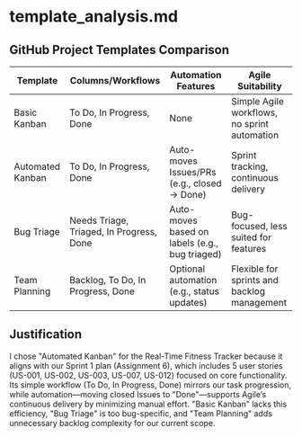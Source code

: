 # template_analysis.md

## GitHub Project Templates Comparison

| Template           | Columns/Workflows                      | Automation Features                              | Agile Suitability                          |
|--------------------|----------------------------------------|-------------------------------------------------|--------------------------------------------|
| Basic Kanban       | To Do, In Progress, Done              | None                                            | Simple Agile workflows, no sprint automation |
| Automated Kanban   | To Do, In Progress, Done              | Auto-moves Issues/PRs (e.g., closed → Done)     | Sprint tracking, continuous delivery       |
| Bug Triage         | Needs Triage, Triaged, In Progress, Done | Auto-moves based on labels (e.g., bug triaged) | Bug-focused, less suited for features      |
| Team Planning      | Backlog, To Do, In Progress, Done     | Optional automation (e.g., status updates)      | Flexible for sprints and backlog management |

## Justification
I chose "Automated Kanban" for the Real-Time Fitness Tracker because it aligns with our Sprint 1 plan (Assignment 6), which includes 5 user stories (US-001, US-002, US-003, US-007, US-012) focused on core functionality. Its simple workflow (To Do, In Progress, Done) mirrors our task progression, while automation—moving closed Issues to "Done"—supports Agile’s continuous delivery by minimizing manual effort. "Basic Kanban" lacks this efficiency, "Bug Triage" is too bug-specific, and "Team Planning" adds unnecessary backlog complexity for our current scope.
